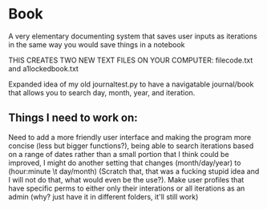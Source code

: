 # Book
A very elementary documenting system that saves user inputs as iterations in the same way you would save things in a notebook

THIS CREATES TWO NEW TEXT FILES ON YOUR COMPUTER: filecode.txt and a1lockedbook.txt

Expanded idea of my old journaltest.py to have a navigatable journal/book that allows you to search day, month, year, and iteration.

## Things I need to work on:

Need to add a more friendly user interface and making the program more concise (less but bigger functions?), being able to search iterations based on a range of dates rather than a small portion that I think could be improved, I might do another setting that changes (month/day/year) to (hour:minute \t day/month) (Scratch that, that was a fucking stupid idea and I will not do that, what would even be the use?). Make user profiles that have specific perms to either only their interations or all iterations as an admin (why? just have it in different folders, it'll still work)
